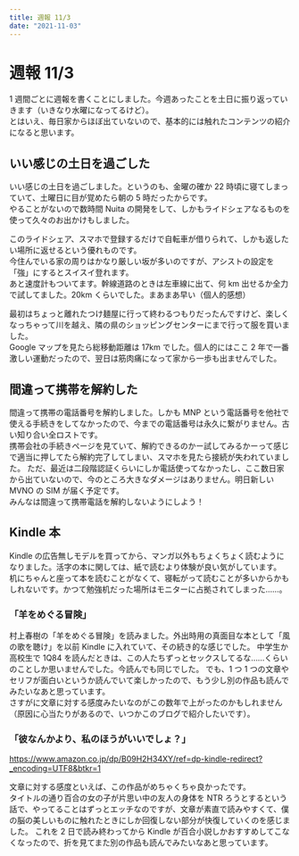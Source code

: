 ```yaml
---
title: 週報 11/3
date: "2021-11-03"
---
```


# 週報 11/3

1 週間ごとに週報を書くことにしました。今週あったことを土日に振り返っていきます（いきなり水曜になってるけど）。  
とはいえ、毎日家からほぼ出ていないので、基本的には触れたコンテンツの紹介になると思います。

## いい感じの土日を過ごした

いい感じの土日を過ごしました。というのも、金曜の確か 22 時頃に寝てしまっていて、土曜日に目が覚めたら朝の 5 時だったからです。  
やることがないので数時間 Nuita の開発をして、しかもライドシェアなるものを使って久々のお出かけもしました。

このライドシェア、スマホで登録するだけで自転車が借りられて、しかも返したい場所に返せるという優れものです。  
今住んでいる家の周りはかなり厳しい坂が多いのですが、アシストの設定を「強」にするとスイスイ登れます。  
あと速度計もついてます。幹線道路のときは左車線に出て、何 km 出せるか全力で試してました。20km くらいでした。まあまあ早い（個人的感想）

最初はちょっと離れたつけ麺屋に行って終わるつもりだったんですけど、楽しくなっちゃって川を越え、隣の県のショッピングセンターにまで行って服を買いました。  
Google マップを見たら総移動距離は 17km でした。個人的にはここ 2 年で一番激しい運動だったので、翌日は筋肉痛になって家から一歩も出ませんでした。

## 間違って携帯を解約した

間違って携帯の電話番号を解約しました。しかも MNP という電話番号を他社で使える手続きをしてなかったので、今までの電話番号は永久に繋がりません。古い知り合い全ロストです。  
携帯会社の手続きページを見ていて、解約できるのかー試してみるかーって感じで適当に押してたら解約完了してしまい、スマホを見たら接続が失われていました。
ただ、最近は二段階認証くらいにしか電話使ってなかったし、ここ数日家から出ていないので、今のところ大きなダメージはありません。明日新しい MVNO の SIM が届く予定です。  
みんなは間違って携帯電話を解約しないようにしよう！

## Kindle 本

Kindle の広告無しモデルを買ってから、マンガ以外もちょくちょく読むようになりました。活字の本に関しては、紙で読むより体験が良い気がしています。  
机にちゃんと座って本を読むことがなくて、寝転がって読むことが多いからかもしれないです。かつて勉強机だった場所はモニターに占拠されてしまった……。

### 「羊をめぐる冒険」

村上春樹の「羊をめぐる冒険」を読みました。外出時用の真面目な本として「風の歌を聴け」を以前 Kindle に入れていて、その続き的な感じでした。
中学生か高校生で 1Q84 を読んだときは、この人たちずっとセックスしてるな……くらいのことしか思いませんでした。今読んでも同じでした。
でも、1 つ 1 つの文章やセリフが面白いというか読んでいて楽しかったので、もう少し別の作品も読んでみたいなあと思っています。  
さすがに文章に対する感度みたいなのがこの数年で上がったのかもしれません（原因に心当たりがあるので、いつかこのブログで紹介したいです）。

### 「彼なんかより、私のほうがいいでしょ？」

https://www.amazon.co.jp/dp/B09H2H34XY/ref=dp-kindle-redirect?_encoding=UTF8&btkr=1

文章に対する感度といえば、この作品がめちゃくちゃ良かったです。  
タイトルの通り百合の女の子が片思い中の友人の身体を NTR ろうとするという話で、やってることはずっとエッチなのですが、文章が素直で読みやすくて、僕の脳の美しいものに触れたときにしか回復しない部分が快復していくのを感じました。
これを 2 日で読み終わってから Kindle が百合小説しかおすすめしてこなくなったので、折を見てまた別の作品も読んでみたいなあと思っています。
